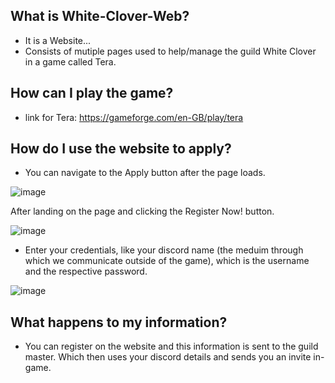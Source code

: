 What is White-Clover-Web?
--
- It is a Website...
- Consists of mutiple pages used to help/manage the guild White Clover in a game called Tera.

How can I play the game?
--
- link for Tera: https://gameforge.com/en-GB/play/tera

How do I use the website to apply?
--
- You can navigate to the Apply button after the page loads.

![image](https://user-images.githubusercontent.com/97687673/154479744-691ca1d0-6e1d-447b-b40f-5e2e5ae8743c.png)

After landing on the page and clicking the Register Now! button.

![image](https://user-images.githubusercontent.com/97687673/154480006-9b4699bf-c181-4891-a1e2-73d9cec8764f.png)

- Enter your credentials, like your discord name (the meduim through which we communicate outside of the game), which is the username and the respective password. 

![image](https://user-images.githubusercontent.com/97687673/154480131-acc1417b-4045-468f-b53d-e9372d74cbbd.png)

What happens to my information?
--
- You can register on the website and this information is sent to the guild master. Which then uses your discord details and sends you an invite in-game.



